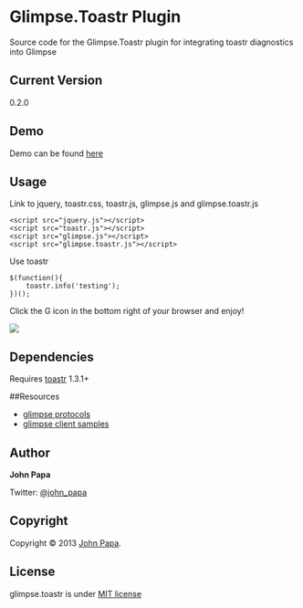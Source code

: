 Glimpse.Toastr Plugin
============

Source code for the Glimpse.Toastr plugin for integrating toastr diagnostics into Glimpse

## Current Version
0.2.0

## Demo
Demo can be found [here](http://CodeSeven.github.com/toastr)

## Usage
Link to jquery, toastr.css, toastr.js, glimpse.js and glimpse.toastr.js

	<script src="jquery.js"></script>
	<script src="toastr.js"></script>
	<script src="glimpse.js"></script>
	<script src="glimpse.toastr.js"></script>

Use toastr 

	$(function(){ 
		toastr.info('testing'); 
	})();

Click the G icon in the bottom right of your browser and enjoy!

![](http://johnpapa.net/wp-content/images/glimpse.toastr.png)


## Dependencies
Requires  [toastr](http://jpapa.me/c7toastr) 1.3.1+

##Resources
- [glimpse protocols](http://getglimpse.com/Protocol)
- [glimpse client samples](https://github.com/Glimpse/Glimpse/blob/master/source/Glimpse.JavaScript/test_client.html#L101-L121)

## Author
**John Papa**

Twitter: [@john_papa](http://twitter.com/John_Papa)

## Copyright
Copyright © 2013 [John Papa](http://twitter.com/John_Papa).

## License 
glimpse.toastr is under [MIT license](http://www.opensource.org/licenses/mit-license.php)
